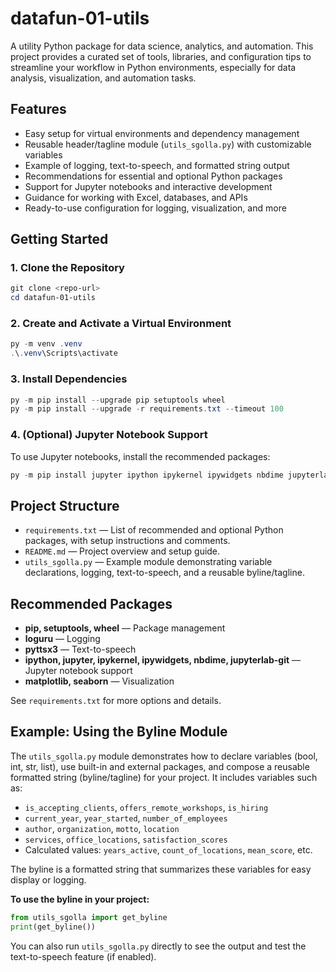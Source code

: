 
# datafun-01-utils

A utility Python package for data science, analytics, and automation. This project provides a curated set of tools, libraries, and configuration tips to streamline your workflow in Python environments, especially for data analysis, visualization, and automation tasks.


## Features
- Easy setup for virtual environments and dependency management
- Reusable header/tagline module (`utils_sgolla.py`) with customizable variables
- Example of logging, text-to-speech, and formatted string output
- Recommendations for essential and optional Python packages
- Support for Jupyter notebooks and interactive development
- Guidance for working with Excel, databases, and APIs
- Ready-to-use configuration for logging, visualization, and more

## Getting Started

### 1. Clone the Repository
```powershell
git clone <repo-url>
cd datafun-01-utils
```


### 2. Create and Activate a Virtual Environment
```powershell
py -m venv .venv
.\.venv\Scripts\activate
```

### 3. Install Dependencies
```powershell
py -m pip install --upgrade pip setuptools wheel
py -m pip install --upgrade -r requirements.txt --timeout 100
```

### 4. (Optional) Jupyter Notebook Support
To use Jupyter notebooks, install the recommended packages:
```powershell
py -m pip install jupyter ipython ipykernel ipywidgets nbdime jupyterlab-git
```


## Project Structure
- `requirements.txt` — List of recommended and optional Python packages, with setup instructions and comments.
- `README.md` — Project overview and setup guide.
- `utils_sgolla.py` — Example module demonstrating variable declarations, logging, text-to-speech, and a reusable byline/tagline.


## Recommended Packages
- **pip, setuptools, wheel** — Package management
- **loguru** — Logging
- **pyttsx3** — Text-to-speech
- **ipython, jupyter, ipykernel, ipywidgets, nbdime, jupyterlab-git** — Jupyter notebook support
- **matplotlib, seaborn** — Visualization

See `requirements.txt` for more options and details.

## Example: Using the Byline Module

The `utils_sgolla.py` module demonstrates how to declare variables (bool, int, str, list), use built-in and external packages, and compose a reusable formatted string (byline/tagline) for your project. It includes variables such as:

- `is_accepting_clients`, `offers_remote_workshops`, `is_hiring`
- `current_year`, `year_started`, `number_of_employees`
- `author`, `organization`, `motto`, `location`
- `services`, `office_locations`, `satisfaction_scores`
- Calculated values: `years_active`, `count_of_locations`, `mean_score`, etc.

The byline is a formatted string that summarizes these variables for easy display or logging.

**To use the byline in your project:**

```python
from utils_sgolla import get_byline
print(get_byline())
```

You can also run `utils_sgolla.py` directly to see the output and test the text-to-speech feature (if enabled).

